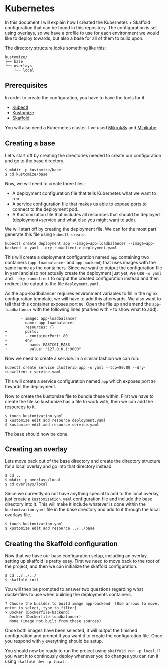 # Kubernetes

In this document I will explain how I created the Kubernetes + Skaffold configuration that can be found in this repository.
The configuration is set using overlays, so we have a profile to use for each environment we would like to deploy towards, but also a base for all of them to build upon.

The directory structure looks something like this:

```
kustomize/
├── base
└── overlays
    └── local
```

## Prerequisites

In order to create the configuration, you have to have the tools for it.

* [Kubectl](https://kubernetes.io/docs/tasks/tools/install-kubectl/)
* [Kustomize](https://kubectl.docs.kubernetes.io/installation/kustomize/)
* [Skaffold](https://skaffold.dev/docs/install/)

You will also need a Kubernetes cluster. I've used [Mikrok8s](https://microk8s.io/) and [Minikube](https://minikube.sigs.k8s.io/docs/start/).

## Creating a base

Let's start off by creating the directories needed to create our configuration and go to the base directory.
```
$ mkdir -p kustomize/base
$ cd kustomize/base
```

Now, we will need to create three files:
* A deployment configuration file that tells Kubernetes what we want to run.
* A service configuration file that makes us able to expose ports to connect to the deployment pod.
* A Kustomization file that includes all resources that should be deployed (deployment+service and what else you might want to add).

We will start off by creating the deployment file. We can for the most part generate this file using `kubectl create`.
```
kubectl create deployment app --image=app-loadbalancer --image=app-backend -o yaml --dry-run=client > deployment.yaml
```

This will create a deployment configuration named `app` containing two containers (`app-loadbalancer` and `app-backend`) that uses images with the same name as the containers. Since we want to output the configuration file in yaml and also not actually create the deployment just yet, we use `-o yaml` and `--dry-run=client` to output the created configuration instead and then redirect the output to the file `deployment.yaml`.

As the app-loadbalancer requires environment variables to fill in the nginx configuration template, we will have to add this afterwards. We also want to tell that this container exposes port `80`. Open the file up and amend the `app-loadbalancer` with the following lines (marked with `+` to show what to add):
```
       - image: app-loadbalancer
         name: app-loadbalancer
         resources: {}
+        ports:
+        - containerPort: 80
+        env:
+        - name: FASTCGI_PASS
+          value: "127.0.0.1:9000"
```

Now we need to create a service. In a similar fashion we can run:
```
kubectl create service clusterip app -o yaml --tcp=80:80 --dry-run=client > service.yaml
```

This will create a service configuration named `app` which exposes port `80` towards the deployment.

Now to create the kustomize file to bundle these within. First we have to create the file so kustomize has a file to work with, then we can add the resources to it.
```
$ touch kustomization.yaml
$ kustomize edit add resource deployment.yaml
$ kustomize edit add resource service.yaml
```

The base should now be done.

## Creating an overlay

Lets move back out of the base directory and create the directory structure for a local overlay and go into that directory instead.
```
$ cd ..
$ mkdir -p overlays/local
$ cd overlays/local
```

Since we currently do not have anything special to add to the local overlay, just create a `kustomization.yaml` configuration file and include the base directory into it. This will make it include whatever is done within the `kustomization.yaml` file in the base directory and add to it through the local overlays file.
```
$ touch kustomization.yaml
$ kustomize edit add resource ../../base
```

## Creating the Skaffold configuration

Now that we have our base configuration setup, including an overlay, setting up skaffold is pretty easy. First we need to move back to the root of the project, and then we can initialize the skaffold configuration.

```
$ cd ../../../
$ skaffold init
```

You will then be prompted to answer two questions regarding what dockerfiles to use when building the deployments containers.
```
? Choose the builder to build image app-backend  [Use arrows to move, enter to select, type to filter]
> Docker (Dockerfile-backend)
  Docker (Dockerfile-loadbalancer)
  None (image not built from these sources)
```

Once both images have been selected, it will output the finished configuration and prompt if you want it to create the configuration file. Once you respond with `y` everything should be setup.

You should now be ready to run the project using `skaffold run -p local`. If you want it to continously deploy whenever you do changes you can run it using `skaffold dev -p local`.